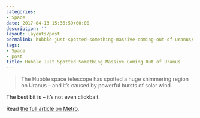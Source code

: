 ```yaml
---
categories:
- Space
date: 2017-04-13 15:36:59+00:00
description: ''
layout: layouts/post
permalink: hubble-just-spotted-something-massive-coming-out-of-uranus/
tags:
- Space
- post
title: Hubble Just Spotted Something Massive Coming Out of Uranus
---
```


<div class="kg-card-markdown"><!-- link[http://metro.co.uk/2017/04/11/hubble-just-spotted-something-massive-coming-out-of-uranus-6567896/] --></p>
<blockquote>
<p>The Hubble space telescope has spotted a huge shimmering region on Uranus – and it’s caused by powerful bursts of solar wind.</p>
</blockquote>
<p>The best bit is &#8211; it&#8217;s not even clickbait.</p>
<p>Read <a href="http://metro.co.uk/2017/04/11/hubble-just-spotted-something-massive-coming-out-of-uranus-6567896/">the full article on Metro</a>.</p>
</div>